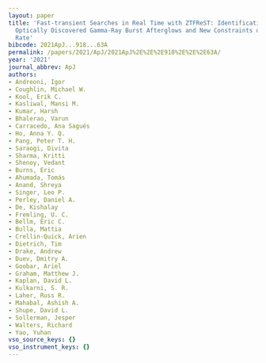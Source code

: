 ```yaml
---
layout: paper
title: 'Fast-transient Searches in Real Time with ZTFReST: Identification of Three
  Optically Discovered Gamma-Ray Burst Afterglows and New Constraints on the Kilonova
  Rate'
bibcode: 2021ApJ...918...63A
permalink: /papers/2021/ApJ/2021ApJ%2E%2E%2E918%2E%2E%2E63A/
year: '2021'
journal_abbrev: ApJ
authors:
- Andreoni, Igor
- Coughlin, Michael W.
- Kool, Erik C.
- Kasliwal, Mansi M.
- Kumar, Harsh
- Bhalerao, Varun
- Carracedo, Ana Sagués
- Ho, Anna Y. Q.
- Pang, Peter T. H.
- Saraogi, Divita
- Sharma, Kritti
- Shenoy, Vedant
- Burns, Eric
- Ahumada, Tomás
- Anand, Shreya
- Singer, Leo P.
- Perley, Daniel A.
- De, Kishalay
- Fremling, U. C.
- Bellm, Eric C.
- Bulla, Mattia
- Crellin-Quick, Arien
- Dietrich, Tim
- Drake, Andrew
- Duev, Dmitry A.
- Goobar, Ariel
- Graham, Matthew J.
- Kaplan, David L.
- Kulkarni, S. R.
- Laher, Russ R.
- Mahabal, Ashish A.
- Shupe, David L.
- Sollerman, Jesper
- Walters, Richard
- Yao, Yuhan
vso_source_keys: {}
vso_instrument_keys: {}
---
```

